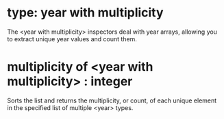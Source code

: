 # type: year with multiplicity

The &lt;year with multiplicity&gt; inspectors deal with year arrays, allowing you to extract unique year values and count them.

# multiplicity of &lt;year with multiplicity&gt; : integer

Sorts the list and returns the multiplicity, or count, of each unique element in the specified list of multiple &lt;year&gt; types.
